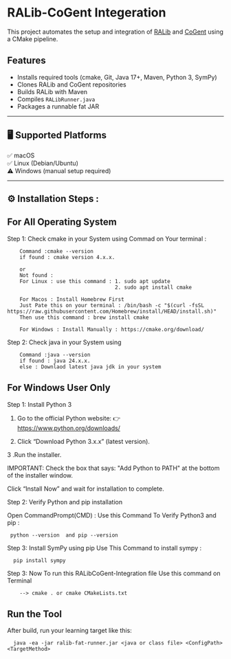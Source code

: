 # RALib-CoGent Integeration

This project automates the setup and integration of [RALib](https://github.com/LearnLib/ralib) and [CoGent](https://github.com/sandipghosal/CoGent) using a CMake pipeline.

## Features

- Installs required tools (cmake, Git, Java 17+, Maven, Python 3, SymPy)
- Clones RALib and CoGent repositories
- Builds RALib with Maven
- Compiles `RALibRunner.java`
- Packages a runnable fat JAR

---

## 🖥 Supported Platforms

✅ macOS  
✅ Linux (Debian/Ubuntu)  
⚠️ Windows (manual setup required)

---

## ⚙️ Installation Steps :

## For All Operating System 

Step 1: Check cmake in your System using Commad on Your terminal :

        Command :cmake --version 
        if found : cmake version 4.x.x.
        
        or     
        Not found : 
        For Linux : use this command : 1. sudo apt update
                                       2. sudo apt install cmake

        For Macos : Install Homebrew First 
        Just Pate this on your terminal : /bin/bash -c "$(curl -fsSL https://raw.githubusercontent.com/Homebrew/install/HEAD/install.sh)"
        Then use this command : brew install cmake

        For Windows : Install Manually : https://cmake.org/download/

Step 2: Check java in your System using 

        Command :java --version
        if found : java 24.x.x.
        else : Downlaod latest java jdk in your system 
        
## For Windows User Only 

Step 1: Install Python 3

1. Go to the official Python website:
👉 https://www.python.org/downloads/

2. Click “Download Python 3.x.x” (latest version).

3 .Run the installer.

 IMPORTANT: Check the box that says:
"Add Python to PATH" at the bottom of the installer window.

Click “Install Now” and wait for installation to complete.

Step 2: Verify Python and pip installation

Open CommandPrompt(CMD) :
Use this Command To Verify Python3 and pip :

     python --version  and pip --version

Step 3: Install SymPy using pip
  Use This Command to install sympy :
  
      pip install sympy 
        
Step 3: Now To run this RALibCoGent-Integration file Use this command on Terminal 


        --> cmake . or cmake CMakeLists.txt




##  Run the Tool
After build, run your learning target like this: 

      java -ea -jar ralib-fat-runner.jar <java or class file> <ConfigPath> <TargetMethod>
